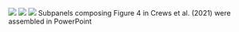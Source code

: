 ![](https://github.com/lauracrews/meltwaterAdvection/blob/main/docs/fig4/remnantIceSAR_seaglider.png)
![](https://github.com/lauracrews/meltwaterAdvection/blob/main/docs/fig4/remnantIceSAR_waveglider.png)
![](https://github.com/lauracrews/meltwaterAdvection/blob/main/docs/fig4/meltwaterProfiles.png)
Subpanels composing Figure 4 in Crews et al. (2021) were assembled in PowerPoint
